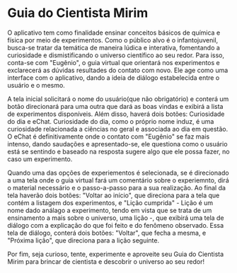 # Guia do Cientista Mirim

  O aplicativo tem como finalidade ensinar conceitos básicos de química e física por meio de experimentos. Como o público alvo é o infantojuvenil, busca-se tratar da temática de maneira lúdica e interativa, fomentando a curiosidade e dismistificando o universo científico ao seu redor. Para isso, conta-se com "Eugênio", o guia virtual que orientará nos experimentos e exclarecerá as dúvidas resultades do contato com novo. Ele age como uma interface com o aplicativo, dando a ideia de diálogo estabelecida entre o usuário e o mesmo.
  
  A tela inicial solicitará o nome do usuário(que não obrigatório) e conterá um botão direcionará para uma outra que dará as boas vindas e exibirá a lista de experimentos disponíveis. Além disso, haverá dois botões: Curiosidade do dia e eChat. Curiosidade do dia, como o próprio nome induz, é uma curiosidade relacionada a ciências no geral e associada ao dia em questão. O eChat é definitivamente onde o contato com "Eugênio" se faz mais intenso, dando saudações e apresentado-se, ele questiona como o usuário está se sentindo e baseado na resposta sugere algo que ele possa fazer, no caso um experimento. 
  
  Quando uma das opções de experiementos é selecionada, se é direcionado a uma tela onde o guia virtual fará um comentário sobre o experiemnto, dirá o material necessário e o passo-a-passo para a sua realização. Ao final da tela haverão dois botões: "Voltar ao início", que direciona para a tela que contém a listagem dos experimentos, e "Lição cumprida" - Lição é um nome dado análago a experimento, tendo em vista que se trata de um ensinamento a mais sobre o universo, uma lição -, que exibirá uma tela de diálogo com a explicação do que foi feito e do fenômeno observado. Essa tela de diálogo, conterá dois botões: "Voltar", que fecha a mesma, e "Próxima lição", que direciona para a lição seguinte.
  
  Por fim, seja curioso, tente, experimente e aproveite seu Guia do Cientista Mirim para brincar de cientista e descobrir o universo ao seu redor!
